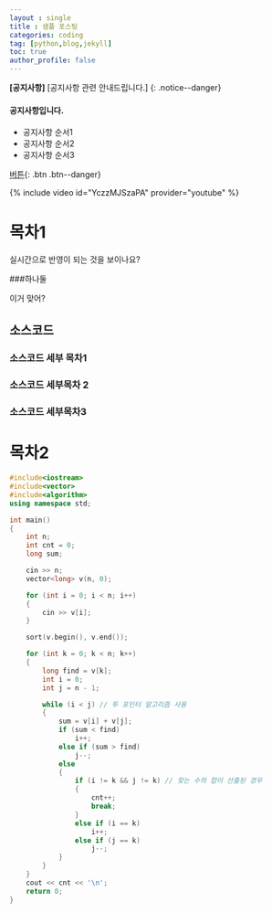 ```yaml
---
layout : single
title : 샘플 포스팅
categories: coding
tag: [python,blog,jekyll]
toc: true
author_profile: false
---
```


**[공지사항]** [공지사항 관련 안내드립니다.]
{: .notice--danger}


<div class="notice--success">
<h4>공지사항입니다.</h4>
<ul>
	<li>공지사항 순서1</li>
	<li>공지사항 순서2</li>
	<li>공지사항 순서3</li>
</ul>
</div>

[버튼](http://google.com){: .btn .btn--danger}

{% include video id="YczzMJSzaPA" provider="youtube" %}

# 목차1





실시간으로 반영이 되는 것을 보이나요?

###하나둘



이거 맞어?

## 소스코드 

### 소스코드 세부 목차1

### 소스코드 세부목차 2

### 소스코드 세부목차3



# 목차2





```c++
#include<iostream>
#include<vector>
#include<algorithm>
using namespace std;

int main()
{
	int n;
	int cnt = 0;
	long sum;

	cin >> n;
	vector<long> v(n, 0);

	for (int i = 0; i < n; i++)
	{
		cin >> v[i];
	}

	sort(v.begin(), v.end());

	for (int k = 0; k < n; k++)
	{
		long find = v[k];
		int i = 0;
		int j = n - 1;

		while (i < j) // 투 포인터 알고리즘 사용
		{
			sum = v[i] + v[j];
			if (sum < find) 
				i++;
			else if (sum > find)
				j--;
			else
			{
				if (i != k && j != k) // 찾는 수의 합이 산출된 경우
				{
					cnt++;
					break;
				}
				else if (i == k)
					i++;
				else if (j == k)
					j--;
			}
		}
	}
	cout << cnt << '\n';
	return 0;
}
```

